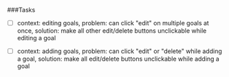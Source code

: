 ###Tasks

* [ ] context: editing goals, problem: can click "edit" on multiple goals at once, solution: make all other edit/delete buttons unclickable while editing a goal
* [ ] context: adding goals, problem: can click "edit" or "delete" while adding a goal, solution: make all edit/delete buttons unclickable while adding a goal

